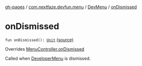 [gh-pages](../../index.md) / [com.nextfaze.devfun.menu](../index.md) / [DevMenu](index.md) / [onDismissed](./on-dismissed.md)

# onDismissed

`fun onDismissed(): `[`Unit`](https://kotlinlang.org/api/latest/jvm/stdlib/kotlin/-unit/index.html) [(source)](https://github.com/NextFaze/dev-fun/tree/master/devfun-menu/src/main/java/com/nextfaze/devfun/menu/DeveloperMenu.kt#L177)

Overrides [MenuController.onDismissed](../-menu-controller/on-dismissed.md)

Called when [DeveloperMenu](../-developer-menu/index.md) is dismissed.

